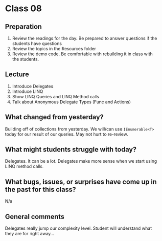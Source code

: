 # Class 08

## Preparation
1. Review the readings for the day. Be prepared to answer questions if the students have questions
2. Review the topics in the Resources folder
3. Review the demo code. Be comfortable with rebuilding it in class with the students.

## Lecture
1. Introduce Delegates
2. Introduce LINQ
4. Show LINQ Queries and LINQ Method calls
3. Talk about Anonymous Delegate Types (Func and Actions)

## What changed from yesterday? 
Building off of collections from yesterday. We will/can use `IEnumerable<T>` today for our result of our queries. May not hurt to re-review.

## What might students struggle with today?  
Delegates. It can be a lot. Delegates make more sense when we start using LINQ method calls. 

## What bugs, issues, or surprises have come up in the past for this class?
N/a

## General comments
Delegates really jump our complexity level. Student will understand what they are for right away...